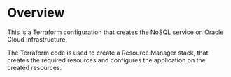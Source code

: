 # Overview
This is a Terraform configuration that creates the NoSQL service on Oracle Cloud Infrastructure.

The Terraform code is used to create a Resource Manager stack, that creates the required resources and configures the application on the created resources.